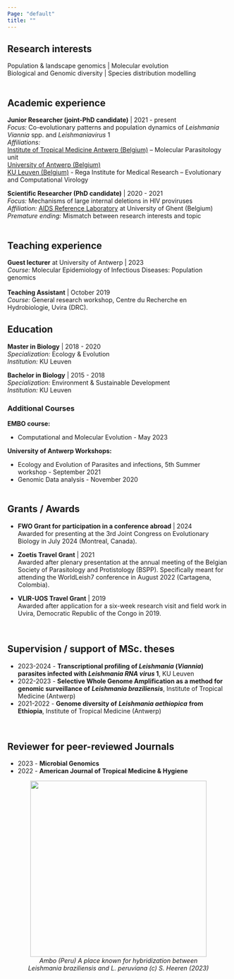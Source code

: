```yaml
---
Page: "default"
title: ""
---
```


## Research interests
Population & landscape genomics | Molecular evolution <br /> 
Biological and Genomic diversity | Species distribution modelling <br />
<br />
## Academic experience
**Junior Researcher (joint-PhD candidate)**  | 2021 - present <br />
  *Focus:*  Co-evolutionary patterns and population dynamics of *Leishmania Viannia* spp. and *Leishmaniavirus* 1 <br />
  *Affiliations:* <br />
    [Institute of Tropical Medicine Antwerp (Belgium)](https://www.itg.be/en) – Molecular Parasitology unit <br />
    [University of Antwerp (Belgium)](https://www.uantwerpen.be/en/) <br />
    [KU Leuven (Belgium)](https://rega.kuleuven.be/cev/ecv) - Rega Institute for Medical Research – Evolutionary and Computational Virology <br />

**Scientific Researcher (PhD candidate)** | 2020 - 2021 <br />
  *Focus:*  Mechanisms of large internal deletions in HIV proviruses  <br />
  *Affiliation:* [AIDS Reference Laboratory](https://www.arl.ugent.be/) at University of Ghent (Belgium) <br />
  *Premature ending:* Mismatch between research interests and topic <br />
<br />

## Teaching experience 
**Guest lecturer** at University of Antwerp | 2023 <br />
  *Course:* Molecular Epidemiology of Infectious Diseases: Population genomics <br />
<br />
**Teaching Assistant** | October 2019 <br />
*Course:* General research workshop, Centre du Recherche en Hydrobiologie, Uvira (DRC).
<br />

## Education
**Master in Biology** | 2018 - 2020 <br />
  *Specialization:* Ecology & Evolution <br />
  *Institution:* KU Leuven <br />

**Bachelor in Biology** | 2015 - 2018 <br />
  *Specialization:* Environment & Sustainable Development <br />
  *Institution:* KU Leuven <br />

### Additional Courses
**EMBO course:** 
- Computational and Molecular Evolution - May 2023 <br />

**University of Antwerp Workshops:**
- Ecology and Evolution of Parasites and infections, 5th Summer workshop - September 2021 <br />
- Genomic Data analysis - November 2020 <br />
   <br />


## Grants / Awards <br />
- **FWO Grant for participation in a conference abroad** | 2024 <br />
Awarded for presenting at the 3rd Joint Congress on Evolutionary Biology in July 2024 (Montreal, Canada). <br />

- **Zoetis Travel Grant** | 2021 <br />
Awarded after plenary presentation at the annual meeting of the Belgian Society of Parasitology and Protistology (BSPP). Specifically meant for attending the WorldLeish7 conference in August 2022 (Cartagena, Colombia). <br />

- **VLIR-UOS Travel Grant** | 2019 <br />
Awarded after application for a six-week research visit and field work in Uvira, Democratic Republic of the Congo in 2019. <br />
<br />

## Supervision / support of MSc. theses <br />
- 2023-2024 - **Transcriptional profiling of *Leishmania* (*Viannia*) parasites infected with *Leishmania RNA virus* 1**, KU Leuven <br />
- 2022-2023 - **Selective Whole Genome Amplification as a method for genomic surveillance of** ***Leishmania braziliensis***, Institute of Tropical Medicine (Antwerp) <br />
- 2021-2022 - **Genome diversity of** ***Leishmania aethiopica*** **from Ethiopia**, Institute of Tropical Medicine (Antwerp) <br />
<br />

## Reviewer for peer-reviewed Journals <br />
- 2023 - **Microbial Genomics** <br />
- 2022 - **American Journal of Tropical Medicine & Hygiene** <br />

<center>
    <figure>
         <img src="/Images/Ambo_01.jpg" width="400px"/>
        <figcaption><i>Ambo (Peru) A place known for hybridization between <i>Leishmania braziliensis</i> and <i>L. peruviana</i> (c) S. Heeren (2023)</i></figcaption>
    </figure>
</center>
<br/>
